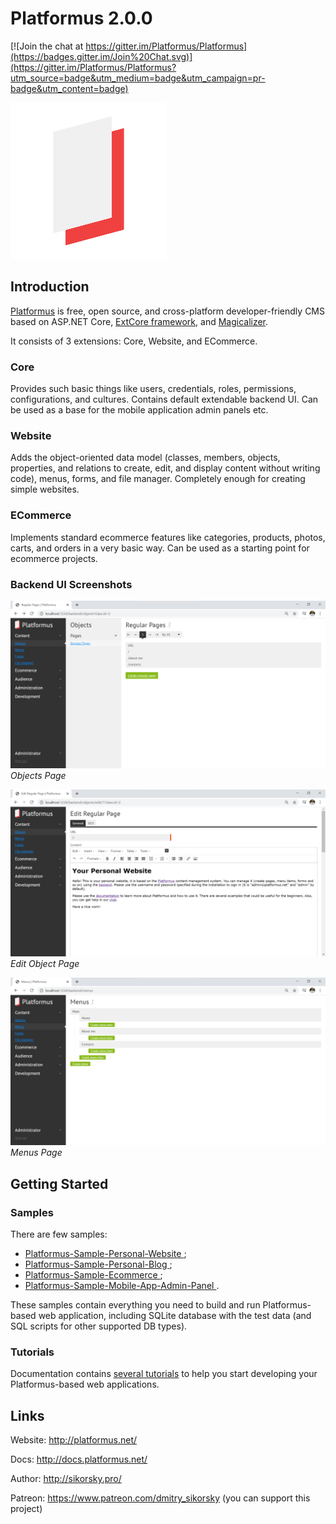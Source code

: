 # Platformus 2.0.0

[![Join the chat at https://gitter.im/Platformus/Platformus](https://badges.gitter.im/Join%20Chat.svg)](https://gitter.im/Platformus/Platformus?utm_source=badge&utm_medium=badge&utm_campaign=pr-badge&utm_content=badge)

![Platformus logotype](platformus_github_icon.png)

## Introduction

[Platformus](https://github.com/Platformus/Platformus) is free, open source, and cross-platform developer-friendly CMS
based on ASP.NET Core, [ExtCore framework](https://github.com/ExtCore/ExtCore),
and [Magicalizer](https://github.com/Magicalizer/Magicalizer).

It consists of 3 extensions: Core, Website, and ECommerce.

### Core

Provides such basic things like users, credentials, roles, permissions, configurations, and cultures.
Contains default extendable backend UI. Can be used as a base for the mobile application admin panels etc.

### Website

Adds the object-oriented data model (classes, members, objects, properties, and relations to create, edit,
and display content without writing code), menus, forms, and file manager. Completely enough for creating simple websites.

### ECommerce

Implements standard ecommerce features like categories, products, photos, carts, and orders in a very basic way.
Can be used as a starting point for ecommerce projects.


### Backend UI Screenshots

![Objects Page](objects_page.png)
*Objects Page*

![Edit Object Page](edit_object_page.png)
*Edit Object Page*

![Menus Page](menus_page.png)
*Menus Page*

## Getting Started

### Samples

There are few samples:

* [Platformus-Sample-Personal-Website ](https://github.com/Platformus/Platformus-Sample-Personal-Website );
* [Platformus-Sample-Personal-Blog ](https://github.com/Platformus/Platformus-Sample-Personal-Blog );
* [Platformus-Sample-Ecommerce ](https://github.com/Platformus/Platformus-Sample-Ecommerce );
* [Platformus-Sample-Mobile-App-Admin-Panel ](https://github.com/Platformus/Platformus-Sample-Mobile-App-Admin-Panel ).

These samples contain everything you need to build and run Platformus-based web application, including SQLite
database with the test data (and SQL scripts for other supported DB types).

### Tutorials

Documentation contains [several tutorials](http://docs.platformus.net/en/latest/getting_started/index.html)
to help you start developing your Platformus-based web applications.

## Links

Website: http://platformus.net/

Docs: http://docs.platformus.net/

Author: http://sikorsky.pro/

Patreon: https://www.patreon.com/dmitry_sikorsky (you can support this project)
